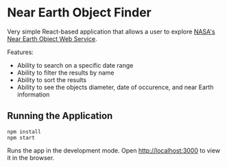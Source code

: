 # Near Earth Object Finder

Very simple React-based application that allows a user to explore [NASA's Near Earth
Object Web Service](https://api.nasa.gov/).

Features:
  - Ability to search on a specific date range
  - Ability to filter the results by name
  - Ability to sort the results
  - Ability to see the objects diameter, date of occurence, and near Earth information

## Running the Application

```
npm install
npm start
```

Runs the app in the development mode.
Open [http://localhost:3000](http://localhost:3000) to view it in the browser.
